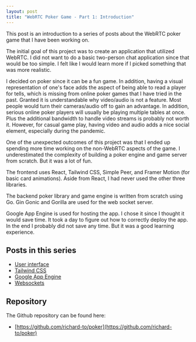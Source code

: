```yaml
---
layout: post
title: "WebRTC Poker Game - Part 1: Introduction"
---
```


This post is an introduction to a series of posts about the WebRTC poker game that I have been working on.

The initial goal of this project was to create an application that utilized WebRTC. I did not want to do a basic two-person chat application since that would be too simple. I felt like I would learn more if I picked something that was more realistic.

I decided on poker since it can be a fun game. In addition, having a visual representation of one's face adds the aspect of being able to read a player for tells, which is missing from online poker games that I have tried in the past. Granted it is understandable why video/audio is not a feature. Most people would turn their cameras/audio off to gain an advantage. In addition, serious online poker players will usually be playing multiple tables at once. Plus the additional bandwidth to handle video streams is probably not worth it. However, for casual game play, having video and audio adds a nice social element, especially during the pandemic.

One of the unexpected outcomes of this project was that I ended up spending more time working on the non-WebRTC aspects of the game. I underestimated the complexity of building a poker engine and game server from scratch. But it was a lot of fun.

The frontend uses React, Tailwind CSS, Simple Peer, and Framer Motion (for basic card animations). Aside from React, I had never used the other three libraries.

The backend poker library and game engine is written from scratch using Go. Gin Gonic and Gorilla are used for the web socket server.

Google App Engine is used for hosting the app. I chose it since I thought it would save time. It took a day to figure out how to correctly deploy the app. In the end I probably did not save any time. But it was a good learning experience.

## Posts in this series

- [User interface](/programming/poker-game-part-2-ui.html)
- [Tailwind CSS](/programming/poker-game-part-3-tailwind.html)
- [Google App Engine](/programming/poker-game-part-4-google-app-engine.html)
- [Websockets](/programming/poker-game-part-5-websockets.html)

## Repository

The Github repository can be found here:

- [https://github.com/richard-to/poker](https://github.com/richard-to/poker)
